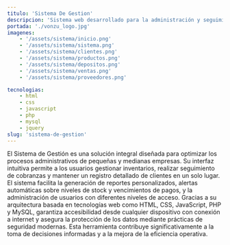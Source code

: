 ```yaml
---
titulo: 'Sistema De Gestion'
descripcion: 'Sistema web desarrollado para la administración y seguimiento de inventario, cobranzas y clientes. Permite centralizar la información y mejorar la eficiencia operativa.'
portada: './vonzu_logo.jpg'
imagenes: 
    - '/assets/sistema/inicio.png'
    - '/assets/sistema/sistema.png'
    - '/assets/sistema/clientes.png'
    - '/assets/sistema/productos.png'
    - '/assets/sistema/depositos.png'
    - '/assets/sistema/ventas.png'
    - '/assets/sistema/proveedores.png'

tecnologias:
    - html 
    - css
    - javascript
    - php
    - mysql
    - jquery
slug: 'sistema-de-gestion'
---
```


El Sistema de Gestión es una solución integral diseñada para optimizar los procesos administrativos de pequeñas y medianas empresas. Su interfaz intuitiva permite a los usuarios gestionar inventarios, realizar seguimiento de cobranzas y mantener un registro detallado de clientes en un solo lugar. El sistema facilita la generación de reportes personalizados, alertas automáticas sobre niveles de stock y vencimientos de pagos, y la administración de usuarios con diferentes niveles de acceso. Gracias a su arquitectura basada en tecnologías web como HTML, CSS, JavaScript, PHP y MySQL, garantiza accesibilidad desde cualquier dispositivo con conexión a internet y asegura la protección de los datos mediante prácticas de seguridad modernas. Esta herramienta contribuye significativamente a la toma de decisiones informadas y a la mejora de la eficiencia operativa.